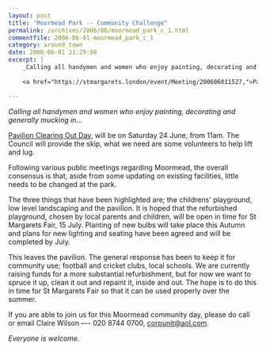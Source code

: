 ```yaml
---
layout: post
title: "Moormead Park -- Community Challenge"
permalink: /archives/2006/06/moormead_park_c_1.html
commentfile: 2006-06-01-moormead_park_c_1
category: around_town
date: 2006-06-01 21:29:08
excerpt: |
    _Calling all handymen and women who enjoy painting, decorating and generally mucking in..._
    
    <a href="https://stmargarets.london/event/Meeting/200606011527,">Pavilion Clearing Out Day</a> will be on Saturday 24 June, from 11am.  The Council will provide the skip, what we need are some volunteers to help lift and lug. 

---
```


*Calling all handymen and women who enjoy painting, decorating and generally mucking in...*

[Pavilion Clearing Out Day](https://stmargarets.london/event/Meeting/200606011527), will be on Saturday 24 June, from 11am. The Council will provide the skip, what we need are some volunteers to help lift and lug.

Following various public meetings regarding Moormead, the overall consensus is that, aside from some updating on existing facilities, little needs to be changed at the park.

The three things that have been highlighted are; the childrens' playground, low level landscaping and the pavilion. It is hoped that the refurbished playground, chosen by local parents and children, will be open in time for St Margarets Fair, 15 July. Planting of new bulbs will take place this Autumn and plans for new lighting and seating have been agreed and will be completed by July.

This leaves the pavilion. The general response has been to keep it for community use; football and cricket clubs, local schools. We are currently raising funds for a more substantial refurbishment, but for now we want to spruce it up, clean it out and repaint it, inside and out. The hope is to do this in time for St Margarets Fair so that it can be used properly over the summer.

If you are able to join us for this Moormead community day, please do call or email Claire Wilson –-- 020 8744 0700, <corpunit@aol.com>.

*Everyone is welcome.*
